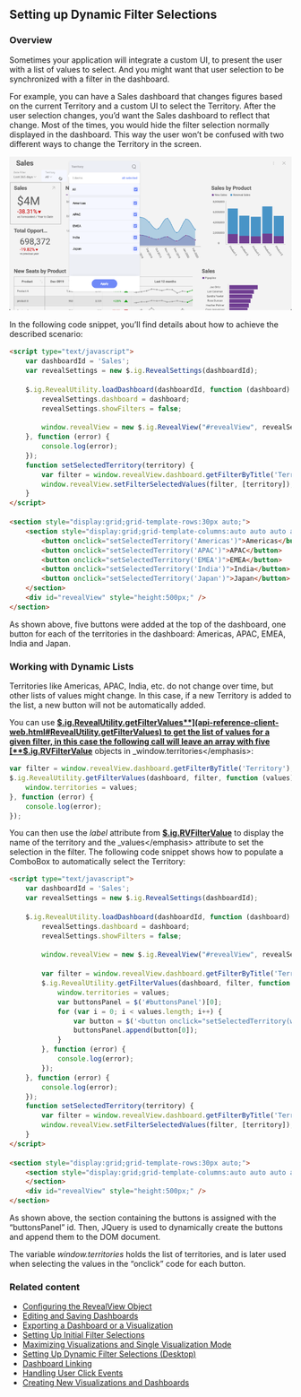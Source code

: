 ## Setting up Dynamic Filter Selections

### Overview

Sometimes your application will integrate a custom UI, to present the
user with a list of values to select. And you might want that user
selection to be synchronized with a filter in the dashboard.

For example, you can have a Sales dashboard that changes figures based
on the current Territory and a custom UI to select the Territory. After
the user selection changes, you’d want the Sales dashboard to reflect
that change. Most of the times, you would hide the filter selection
normally displayed in the dashboard. This way the user won’t be confused
with two different ways to change the Territory in the screen.

![Displaying filter selections](images/territory_filter_selections.png)

In the following code snippet, you’ll find details about how to achieve
the described scenario:

``` html
<script type="text/javascript">
    var dashboardId = 'Sales';
    var revealSettings = new $.ig.RevealSettings(dashboardId);

    $.ig.RevealUtility.loadDashboard(dashboardId, function (dashboard) {
        revealSettings.dashboard = dashboard;
        revealSettings.showFilters = false;

        window.revealView = new $.ig.RevealView("#revealView", revealSettings);
    }, function (error) {
        console.log(error);
    });
    function setSelectedTerritory(territory) {
        var filter = window.revealView.dashboard.getFilterByTitle('Territory');
        window.revealView.setFilterSelectedValues(filter, [territory]);
    }
</script>

<section style="display:grid;grid-template-rows:30px auto;">
    <section style="display:grid;grid-template-columns:auto auto auto auto auto;">
        <button onclick="setSelectedTerritory('Americas')">Americas</button>
        <button onclick="setSelectedTerritory('APAC')">APAC</button>
        <button onclick="setSelectedTerritory('EMEA')">EMEA</button>
        <button onclick="setSelectedTerritory('India')">India</button>
        <button onclick="setSelectedTerritory('Japan')">Japan</button>
    </section>
    <div id="revealView" style="height:500px;" />
</section>
```

As shown above, five buttons were added at the top of the dashboard, one
button for each of the territories in the dashboard: Americas, APAC,
EMEA, India and Japan.

### Working with Dynamic Lists

Territories like Americas, APAC, India, etc. do not change over time,
but other lists of values might change. In this case, if a new Territory
is added to the list, a new button will not be automatically added.

You can use
[**$.ig.RevealUtility.getFilterValues**](api-reference-client-web.html#RevealUtility.getFilterValues)
to get the list of values for a given filter, in this case the following
call will leave an array with five
[**$.ig.RVFilterValue**](api-reference-client-web.html#RVFilterValue)
objects in \_window.territories\</emphasis\>:

``` js
var filter = window.revealView.dashboard.getFilterByTitle('Territory');
$.ig.RevealUtility.getFilterValues(dashboard, filter, function (values) {
    window.territories = values;
}, function (error) {
    console.log(error);
});
```

You can then use the *label* attribute from
[**$.ig.RVFilterValue**](api-reference-client-web.html#\<emphasis\>rvfiltervalue)
to display the name of the territory and the \_values\</emphasis\>
attribute to set the selection in the filter. The following code snippet
shows how to populate a ComboBox to automatically select the Territory:

``` html
<script type="text/javascript">
    var dashboardId = 'Sales';
    var revealSettings = new $.ig.RevealSettings(dashboardId);

    $.ig.RevealUtility.loadDashboard(dashboardId, function (dashboard) {
        revealSettings.dashboard = dashboard;
        revealSettings.showFilters = false;

        window.revealView = new $.ig.RevealView("#revealView", revealSettings);

        var filter = window.revealView.dashboard.getFilterByTitle('Territory');
        $.ig.RevealUtility.getFilterValues(dashboard, filter, function (values) {
            window.territories = values;
            var buttonsPanel = $('#buttonsPanel')[0];
            for (var i = 0; i < values.length; i++) {
                var button = $('<button onclick="setSelectedTerritory(window.territories[' + i + '].values)">' + values[i].label + '</button>');
                buttonsPanel.append(button[0]);
            }
        }, function (error) {
            console.log(error);
        });
    }, function (error) {
        console.log(error);
    });
    function setSelectedTerritory(territory) {
        var filter = window.revealView.dashboard.getFilterByTitle('Territory');
        window.revealView.setFilterSelectedValues(filter, [territory]);
    }
</script>

<section style="display:grid;grid-template-rows:30px auto;">
    <section style="display:grid;grid-template-columns:auto auto auto auto auto;" id="buttonsPanel">
    </section>
    <div id="revealView" style="height:500px;" />
</section>
```

As shown above, the section containing the buttons is assigned with the
“buttonsPanel” id. Then, JQuery is used to dynamically create the
buttons and append them to the DOM document.

The variable *window.territories* holds the list of territories, and is
later used when selecting the values in the “onclick” code for each
button.

### Related content

  - [Configuring the RevealView Object](configuring-revealview-client-web.md)
  - [Editing and Saving Dashboards](editing-saving-dashboards-client-web.md)
  - [Exporting a Dashboard or a Visualization](exporting-dashboard-visualization-web.md)
  - [Setting Up Initial Filter Selections](setting-initial-filters-client-web.md)
  - [Maximizing Visualizations and Single Visualization Mode](maximizing-visualizations-client-web.md)
  - [Setting Up Dynamic Filter Selections (Desktop)](../../desktop-sdk/using-the-desktop-sdk/setting-dynamic-filters-desktop.md)
  - [Dashboard Linking](dashboard-linking-client-web.md)
  - [Handling User Click Events](handling-click-events-client-web.md)
  - [Creating New Visualizations and Dashboards](creating-visualizations-dashboards-client-web.md)
